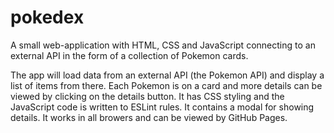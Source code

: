 # pokedex
A small web-application with HTML, CSS and JavaScript connecting to an external API in the form of a collection of Pokemon cards. 

The app will load data from an external API (the Pokemon API) and display a list of items from there. Each Pokemon is on a card
and more details can be viewed by clicking on the details button. It has CSS styling and the JavaScript code is written to ESLint rules.
It contains a modal for showing details. It works in all browers and can be viewed by GitHub Pages. 
